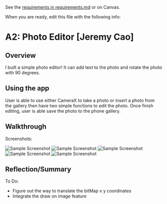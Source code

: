 See the [requirements in requirements.md](requirements.md) or on Canvas. 

When you are ready, edit this file with the following info: 

# A2: Photo Editor \[Jeremy Cao\]

## Overview

I built a simple photo editor! It can add text to the photo and rotate the photo with 90 degrees.

## Using the app 

User is able to use either CameraX to take a photo or insert a photo from the gallery then have two simple functions to edit the photo. Once finish editing, user
is able save the photo to the phone gallery.

## Walkthrough

Screenshots:

![Sample Screenshot](imgs/11.png?raw=tru)
![Sample Screenshot](imgs/22.png?raw=tru)
![Sample Screenshot](imgs/33.png?raw=tru)
![Sample Screenshot](imgs/aa.png?raw=tru)
![Sample Screenshot](imgs/bb.png?raw=tru)


## Reflection/Summary

To Do:
- Figure out the way to translate the bitMap x y coordinates
- Integrate the draw on image feature

